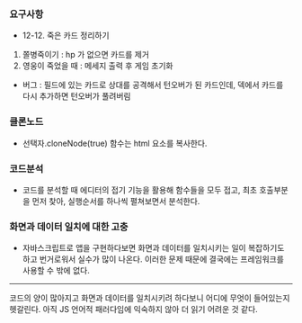 ### 요구사항
- 12-12. 죽은 카드 정리하기
1. 쫄병죽이기 : hp 가 없으면 카드를 제거
2. 영웅이 죽었을 때 : 메세지 출력 후 게임 초기화
* 버그 : 필드에 있는 카드로 상대를 공격해서 턴오버가 된 카드인데, 덱에서 카드를 다시 추가하면 턴오버가 풀려버림

### 클론노드
- 선택자.cloneNode(true) 함수는 html 요소를 복사한다.

### 코드분석
- 코드를 분석할 때 에디터의 접기 기능을 활용해 함수들을 모두 접고, 최초 호출부분을 먼저 찾아, 실행순서를 하나씩 펼쳐보면서 분석한다.

### 화면과 데이터 일치에 대한 고충
- 자바스크립트로 앱을 구현하다보면 화면과 데이터를 일치시키는 일이 복잡하기도 하고 번거로워서 실수가 많이 나온다. 이러한 문제 때문에 결국에는 프레임워크를 사용할 수 밖에 없다. 

 ---
 코드의 양이 많아지고 화면과 데이터를 일치시키려 하다보니 어디에 무엇이 들어있는지 헷갈린다.
 아직 JS 언어적 패러다임에 익숙하지 않아 더 읽기 어려운 것 같다. 
